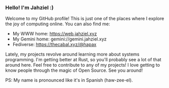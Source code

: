 ### Hello! I'm Jahziel :)

Welcome to my GitHub profile! This is just one of the places where I explore the joy of computing online. You can also find me:

- My WWW home: https://web.jahziel.xyz
- My Gemini home: gemini://gemini.jahziel.xyz
- Fediverse: https://thecabal.xyz/@hapax

Lately, my projects revolve around learning more about systems programming. I'm getting better at Rust, so you'll probably see a lot of that around here. Feel free to contribute to any of my projects! I love getting to know people through the magic of Open Source. See you around!

PS: My name is pronounced like it's in Spanish (haw-zee-el). 
